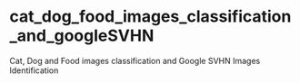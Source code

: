 # cat_dog_food_images_classification_and_googleSVHN
Cat, Dog and Food images classification and Google SVHN Images Identification
